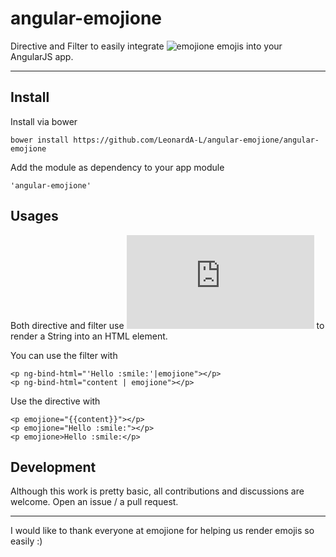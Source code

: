 # angular-emojione

Directive and Filter to easily integrate ![emojione](http://emojione.com/) emojis into your AngularJS app.

-----------

## Install

Install via bower

```
bower install https://github.com/LeonardA-L/angular-emojione/angular-emojione
```

Add the module as dependency to your app module

```
'angular-emojione'
```


## Usages

Both directive and filter use ![.toImage](http://git.emojione.com/demos/jstoimage.html) to render a String into an HTML element.

You can use the filter with

```
<p ng-bind-html="'Hello :smile:'|emojione"></p>
<p ng-bind-html="content | emojione"></p>
```

Use the directive with

```
<p emojione="{{content}}"></p>
<p emojione="Hello :smile:"></p>
<p emojione>Hello :smile:</p>
```

## Development

Although this work is pretty basic, all contributions and discussions are welcome. Open an issue / a pull request.

---------

I would like to thank everyone at emojione for helping us render emojis so easily :)